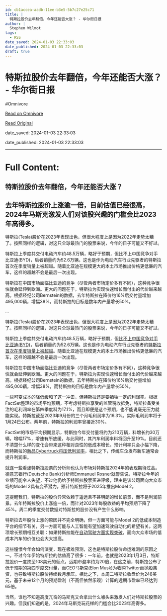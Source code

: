 ```yaml
---
id: cb1accea-aadb-11ee-b3e5-5b7c27e25c71
title: |
  特斯拉股价去年翻倍，今年还能否大涨？ - 华尔街日报
author: |
  Stephen Wilmot
tags:
  - RSS
date_saved: 2024-01-03 22:33:03
date_published: 2024-01-03 22:33:03
draft: true
---
```


# 特斯拉股价去年翻倍，今年还能否大涨？ - 华尔街日报
#Omnivore

[Read on Omnivore](https://omnivore.app/me/-18cd39a3416)

[Read Original](https://cn.wsj.com/amp/articles/%E7%89%B9%E6%96%AF%E6%8B%89%E8%82%A1%E4%BB%B7%E5%8E%BB%E5%B9%B4%E7%BF%BB%E5%80%8D-%E4%BB%8A%E5%B9%B4%E8%BF%98%E8%83%BD%E5%90%A6%E5%A4%A7%E6%B6%A8-419231be)

date_saved: 2024-01-03 22:33:03

date_published: 2024-01-03 22:33:03

--- 

# Full Content: 

##  特斯拉股价去年翻倍，今年还能否大涨？

## 去年特斯拉股价上涨逾一倍，目前估值已经很高，2024年马斯克激发人们对该股兴趣的门槛会比2023年高得多。

特斯拉(Tesla)股价在2023年表现出色，但很大程度上是因为2022年走势太糟了。按照同样的逻辑，对这只全球最热门的股票来说，今年的日子可能又不好过。

特斯拉上季度共交付电动汽车约48.5万辆，略好于预期，但比不上中国竞争对手比亚迪(BYD)，后者销量约为52.6万辆。这也是作为电动汽车行业先驱者的特斯拉首次在季度销量上被超越。随着比亚迪在规模更大的本土市场推出价格更低廉的汽车，这样的超越不会是最后一次出现。

特斯拉在中国市场面临比亚迪的竞争（尽管两者市场定价多有不同），这种竞争很快就会延伸到欧洲。更大的问题在于，特斯拉为实现快速增长而付出的代价越来越高。根据经纪公司Bernstein的数据，去年特斯拉在降价约16%后交付量增加495,000辆，增幅38%，而特斯拉的目标是数年内产量增长50%。

...

特斯拉(Tesla)股价在2023年表现出色，但很大程度上是因为2022年走势太糟了。按照同样的逻辑，对这只全球最热门的股票来说，今年的日子可能又不好过。

特斯拉上季度共交付电动汽车约48.5万辆，略好于预期，但[比不上中国竞争对手比亚迪(BYD)](https://cn.wsj.com/articles/CN-HRD-20240103102046)，后者销量约为52.6万辆。这也是作为电动汽车行业先驱者的[特斯拉首次在季度销量上被超越](https://cn.wsj.com/articles/CN-BIZ-20240103071611)。随着比亚迪在规模更大的本土市场推出价格更低廉的汽车，这样的超越不会是最后一次出现。

特斯拉在中国市场面临比亚迪的竞争（尽管两者市场定价多有不同），这种竞争很快就会延伸到欧洲。更大的问题在于，特斯拉为实现快速增长而付出的代价越来越高。根据经纪公司Bernstein的数据，去年特斯拉在降价约16%后交付量增加495,000辆，增幅38%，而特斯拉的目标是数年内产量增长50%。

一些可变成本的降低缓和了这一冲击，但特斯拉还是要牺牲一定的利润率。根据FactSet整理的市场平均预期，不考虑特斯拉享受的监管税收抵免，特斯拉备受关注的毛利润率在第四季度料为17.1%，而且即便是这个预期，也不能说毫无压力就能实现。特斯拉截至2023年9月份的三个月毛利润率为16.3%。实际毛利润率将于1月24日公布。两年前，特斯拉的利润率曾接近30%。

FactSet的市场平均预期显示，特斯拉今年交付量将约为210万辆，料增长约30万辆，增幅17%，增速有所放缓，与此同时，其汽车利润率料将回升至19%。目前还不清楚什么样的变化会带来这种相对良性的低成本增长。预计利率只会小幅下降，而特斯拉的[新品Cybertruck将压低利润率](https://cn.wsj.com/articles/CN-BIZ-20231222101918)，相比之下，传统车企发布新车通常会提升利润率。

就连一些看涨特斯拉股票的分析师也认为市场对特斯拉2024年的表现期待过高。德意志银行(Deutsche Bank)分析师Emmanuel Rosner就警告说，特斯拉今年的业绩可能令人失望，不过他仍给予特斯拉股票买进评级，理由是该公司面向大众市场的Model 2具有变革潜力。预计特斯拉将于2025年推出Model 2。

这提醒我们，特斯拉的股价异常依赖于遥远且不甚明朗的增长前景，而不是利润前景。去年特斯拉股价上涨逾一倍，而针对2023年每股收益的平均预期下降了45%。周二的季度交付数据对特斯拉的股价没有产生什么影响。

特斯拉去年股价上涨的原因并不完全明确，但一方面可能与Model 2的低成本制造平台的细节有关，另一方面可能与人工智能有望加速驾驶自动化的希望有关。这两项增长预期相互关联：如果特斯拉能在[自动驾驶方面实现突破](https://cn.wsj.com/articles/CN-HRD-20231218110128)，面向大众市场的低成本汽车的价值也会大大提高。

这些憧憬今年会如何演变，现在极难预测，这也是特斯拉股价命运难测的原因之一。不过今年伊始特斯拉的估值高了很多：一年前，也就是2023年1月3日，特斯拉股价一度跌至108美元的低点，远期市盈率约为20倍，在这之前，特斯拉公布了低于预期的第四季度交付量，而CEO马斯克(Elon Musk)为收购Twitter而抛股集资，也导致特斯拉股价持续数月承压。相比之下，本周二特斯拉收盘价为248美元，基于未来12个月的预期盈利（不高但依然乐观）计算的远期市盈率已经达到65倍。

当然，谁也不知道高度亢奋的马斯克又会拿出什么噱头来激发人们对特斯拉股票的兴趣。但我们知道的是，2024年马斯克玩花样的门槛会比2023年高得多。

---

